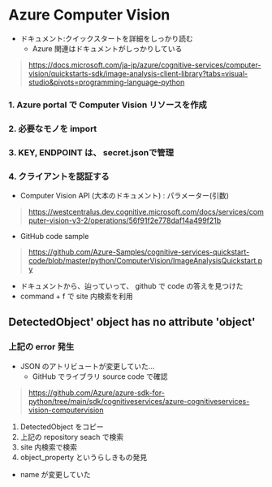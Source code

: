 # Azure Computer Vision
- ドキュメント:クイックスタートを詳細をしっかり読む
  - Azure 関連はドキュメントがしっかりしている
> https://docs.microsoft.com/ja-jp/azure/cognitive-services/computer-vision/quickstarts-sdk/image-analysis-client-library?tabs=visual-studio&pivots=programming-language-python
### 1. Azure portal で Computer Vision リソースを作成
### 2. 必要なモノを import
### 3. KEY, ENDPOINT は、 secret.jsonで管理
### 4. クライアントを認証する
- Computer Vision API  (大本のドキュメント) : パラメーター(引数)
> https://westcentralus.dev.cognitive.microsoft.com/docs/services/computer-vision-v3-2/operations/56f91f2e778daf14a499f21b
- GitHub code sample
> https://github.com/Azure-Samples/cognitive-services-quickstart-code/blob/master/python/ComputerVision/ImageAnalysisQuickstart.py
  - ドキュメントから、辿っていって、 github で code の答えを見つけた
  - command + f で site 内検索を利用
## DetectedObject' object has no attribute 'object'
### 上記の error 発生
- JSON のアトリビュートが変更していた…
  - GitHub でライブラリ source code で確認
> https://github.com/Azure/azure-sdk-for-python/tree/main/sdk/cognitiveservices/azure-cognitiveservices-vision-computervision
1. DetectedObject をコピー
2. 上記の repository seach で検索
3. site 内検索で検索
4. object_property というらしきもの発見
  - name が変更していた
